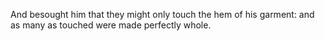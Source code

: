 And besought him that they might only touch the hem of his garment: and as many as touched were made perfectly whole.
